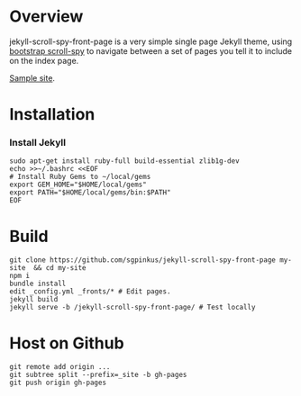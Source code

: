 # Overview
jekyll-scroll-spy-front-page is a very simple single page Jekyll theme, using [bootstrap scroll-spy](https://getbootstrap.com/javascript/) to navigate between a set of pages you tell it to include on the index page.

[Sample site](https://sgpinkus.github.io/jekyll-scroll-spy-front-page/).

# Installation

### Install Jekyll
```
sudo apt-get install ruby-full build-essential zlib1g-dev
echo >>~/.bashrc <<EOF
# Install Ruby Gems to ~/local/gems
export GEM_HOME="$HOME/local/gems"
export PATH="$HOME/local/gems/bin:$PATH"
EOF
```

# Build
```
git clone https://github.com/sgpinkus/jekyll-scroll-spy-front-page my-site  && cd my-site
npm i
bundle install
edit _config.yml _fronts/* # Edit pages.
jekyll build
jekyll serve -b /jekyll-scroll-spy-front-page/ # Test locally
```
# Host on Github
```
git remote add origin ...
git subtree split --prefix=_site -b gh-pages
git push origin gh-pages
```
